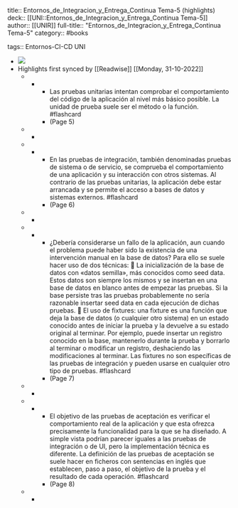 title:: Entornos_de_Integracion_y_Entrega_Continua Tema-5 (highlights)
deck:: [[UNI::Entornos_de_Integracion_y_Entrega_Continua Tema-5]]
author:: [[UNIR]]
full-title:: "Entornos_de_Integracion_y_Entrega_Continua Tema-5"
category:: #books

tags:: Entornos-CI-CD UNI

- ![](https://readwise-assets.s3.amazonaws.com/media/uploaded_book_covers/profile_22942/a0ce2b0f-edc9-4ed0-9a15-89640a0a011d.jpg)
- Highlights first synced by [[Readwise]] [[Monday, 31-10-2022]]
	- -
		- Las  pruebas  unitarias  intentan  comprobar  el  comportamiento  del  código  de  la aplicación al nivel más básico posible. La unidad de prueba suele ser el método o la función. #flashcard
		- (Page 5)
	- -
	- -
		- En  las  pruebas  de  integración,  también  denominadas  pruebas  de  sistema  o  de servicio, se comprueba el comportamiento de una aplicación y su interacción con otros  sistemas.  Al  contrario  de  las  pruebas  unitarias,  la  aplicación  debe  estar arrancada y se permite el acceso a bases de datos y sistemas externos. #flashcard
		- (Page 6)
	- -
	- -
		- ¿Debería considerarse un fallo de la aplicación, aun cuando el problema puede haber sido la existencia de una intervención manual en la base de datos? Para ello se suele hacer uso de dos técnicas:   La inicialización de la base de datos con «datos semilla», más conocidos como seed data. Estos datos son siempre los mismos y se insertan en una base de datos en  blanco  antes  de  empezar  las  pruebas.  Si  la  base  persiste  tras  las  pruebas probablemente no sería razonable insertar seed data en cada ejecución de dichas pruebas.   El uso de fixtures: una fixture es una función que deja la base de datos (o cualquier otro sistema) en un estado conocido antes de iniciar la prueba y la devuelve a su estado original al terminar. Por ejemplo, puede insertar un registro conocido en la base, mantenerlo durante la prueba y borrarlo al terminar o modificar un registro, deshaciendo las modificaciones al terminar. Las fixtures no son específicas de las pruebas de integración y pueden usarse en cualquier otro tipo de pruebas. #flashcard
		- (Page 7)
	- -
	- -
		- El objetivo de las pruebas de aceptación es verificar el comportamiento real de la aplicación  y  que  esta  ofrezca  precisamente  la  funcionalidad  para  la  que  se  ha diseñado. A simple vista podrían parecer iguales a las pruebas de integración o de UI, pero la implementación técnica es diferente. La definición de las pruebas de aceptación se suele hacer en ficheros con sentencias en inglés que establecen, paso a paso, el objetivo de la prueba y el resultado de cada operación. #flashcard
		- (Page 8)
	- -